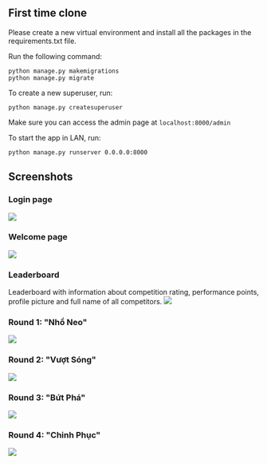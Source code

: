 ## First time clone
Please create a new virtual environment and install all the packages in the requirements.txt file.

Run the following command:
```
python manage.py makemigrations
python manage.py migrate
```

To create a new superuser, run:
```
python manage.py createsuperuser
```

Make sure you can access the admin page at `localhost:8000/admin`

To start the app in LAN, run:
```
python manage.py runserver 0.0.0.0:8000
```
## Screenshots
### Login page
![](https://i.imgur.com/j0HrW1a.png)

### Welcome page
![](https://i.imgur.com/R1C2lVG.png)

### Leaderboard
Leaderboard with information about competition rating, performance points, profile picture and full name of all competitors.
![](https://i.imgur.com/sglidYa.png)

### Round 1: "Nhổ Neo"
![](https://i.imgur.com/Qo9rXLH.png)

### Round 2: "Vượt Sóng"
![](https://i.imgur.com/eMF5wZu.png)

### Round 3: "Bứt Phá"
![](https://i.imgur.com/9IHOmrp.png)

### Round 4: "Chinh Phục"
![](https://i.imgur.com/yG0RWqJ.png)
